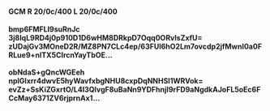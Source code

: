 #### GCM R 20/0c/400 L 20/0c/400
**bmp6FMFLI9suRnJc**<br/>**3j8IqL9RD4j0p910D1D6wHM8DRkpD7Oqq0ORvlsZxfU=**<br/>**zUDajGv3MOneD2R/MZ8PN7CLc4ep/63FUl6hO2Lm7ovcdp2jfMwnI0a0FRLue9+nlTX5CIrcnYayTbOE...**<br/><br/>
**obNdaS+gQncWGEeh**<br/>**nplGlxrr4dwvE5hyWavfxbgNHU8cxpDqNNHSl1WRVok=**<br/>**evZz+SsKiZGxrtO/L4l3QlvgF8uBaNn9YDFhnjI9rFD9aNgdkAJoFL5oEc6FCcMay6371ZV6rjprnAx1...**
